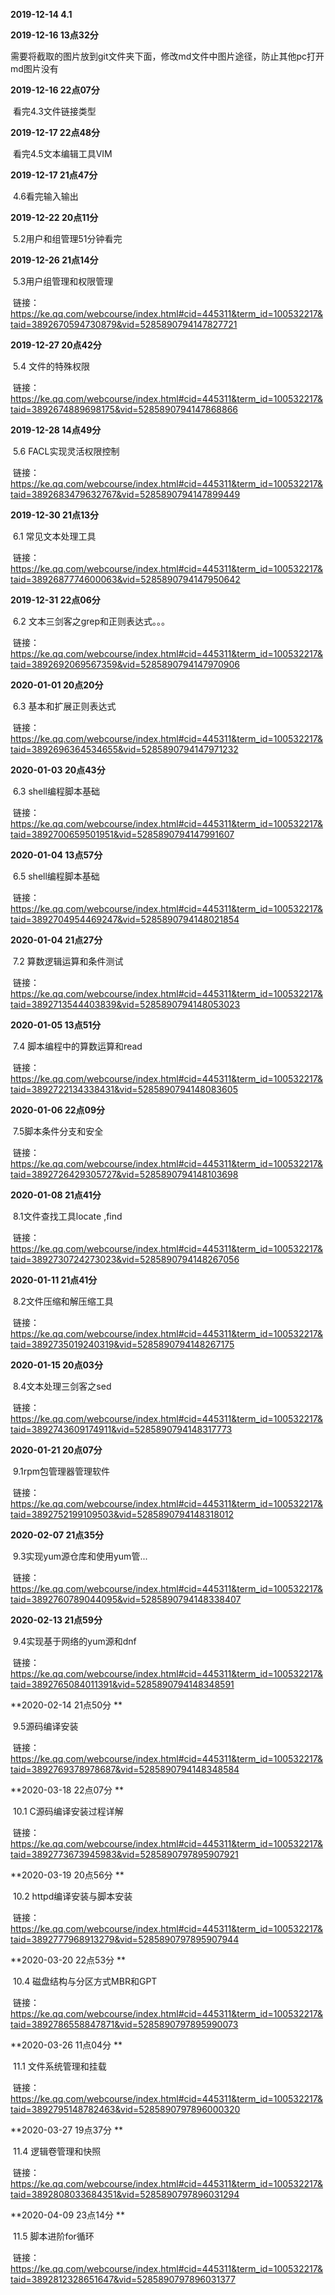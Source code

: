 **2019-12-14	4.1**

**2019-12-16    13点32分**

​	需要将截取的图片放到git文件夹下面，修改md文件中图片途径，防止其他pc打开md图片没有

**2019-12-16   22点07分**

​	看完4.3文件链接类型

**2019-12-17   22点48分**

​	看完4.5文本编辑工具VIM

**2019-12-17 21点47分**

​	4.6看完输入输出

**2019-12-22 20点11分**

​	5.2用户和组管理51分钟看完

**2019-12-26 21点14分**

​	5.3用户组管理和权限管理

​	链接：https://ke.qq.com/webcourse/index.html#cid=445311&term_id=100532217&taid=3892670594730879&vid=5285890794147827721

**2019-12-27 20点42分**

​	5.4 文件的特殊权限

​	链接：https://ke.qq.com/webcourse/index.html#cid=445311&term_id=100532217&taid=3892674889698175&vid=5285890794147868866

**2019-12-28 14点49分**

​	5.6 FACL实现灵活权限控制

​	链接：https://ke.qq.com/webcourse/index.html#cid=445311&term_id=100532217&taid=3892683479632767&vid=5285890794147899449

**2019-12-30 21点13分**

​	6.1 常见文本处理工具

​	链接：https://ke.qq.com/webcourse/index.html#cid=445311&term_id=100532217&taid=3892687774600063&vid=5285890794147950642

**2019-12-31 22点06分**

​	6.2 文本三剑客之grep和正则表达式。。。

​	链接：https://ke.qq.com/webcourse/index.html#cid=445311&term_id=100532217&taid=3892692069567359&vid=5285890794147970906

**2020-01-01 20点20分**

​	6.3 基本和扩展正则表达式

​	链接：https://ke.qq.com/webcourse/index.html#cid=445311&term_id=100532217&taid=3892696364534655&vid=5285890794147971232

**2020-01-03 20点43分**

​	6.3 shell编程脚本基础

​	链接：https://ke.qq.com/webcourse/index.html#cid=445311&term_id=100532217&taid=3892700659501951&vid=5285890794147991607

**2020-01-04 13点57分**

​	6.5 shell编程脚本基础

​	链接：https://ke.qq.com/webcourse/index.html#cid=445311&term_id=100532217&taid=3892704954469247&vid=5285890794148021854

**2020-01-04 21点27分**

​	7.2 算数逻辑运算和条件测试

​	链接：https://ke.qq.com/webcourse/index.html#cid=445311&term_id=100532217&taid=3892713544403839&vid=5285890794148053023

**2020-01-05 13点51分**

​	7.4 脚本编程中的算数运算和read

​	链接：https://ke.qq.com/webcourse/index.html#cid=445311&term_id=100532217&taid=3892722134338431&vid=5285890794148083605

**2020-01-06 22点09分**

​	7.5脚本条件分支和安全

​	链接：https://ke.qq.com/webcourse/index.html#cid=445311&term_id=100532217&taid=3892726429305727&vid=5285890794148103698

**2020-01-08 21点41分**

​	8.1文件查找工具locate ,find

​	链接：https://ke.qq.com/webcourse/index.html#cid=445311&term_id=100532217&taid=3892730724273023&vid=5285890794148267056

**2020-01-11 21点41分**

​	8.2文件压缩和解压缩工具

​	链接：https://ke.qq.com/webcourse/index.html#cid=445311&term_id=100532217&taid=3892735019240319&vid=5285890794148267175

**2020-01-15 20点03分**

​	8.4文本处理三剑客之sed

​	链接：https://ke.qq.com/webcourse/index.html#cid=445311&term_id=100532217&taid=3892743609174911&vid=5285890794148317773

**2020-01-21 20点07分**

​	9.1rpm包管理器管理软件

​	链接：https://ke.qq.com/webcourse/index.html#cid=445311&term_id=100532217&taid=3892752199109503&vid=5285890794148318012

**2020-02-07 21点35分**

​	9.3实现yum源仓库和使用yum管... 

​	链接：https://ke.qq.com/webcourse/index.html#cid=445311&term_id=100532217&taid=3892760789044095&vid=5285890794148338407

**2020-02-13 21点59分**

​	9.4实现基于网络的yum源和dnf

​	链接：https://ke.qq.com/webcourse/index.html#cid=445311&term_id=100532217&taid=3892765084011391&vid=5285890794148348591

**2020-02-14 21点50分 **

​	9.5源码编译安装

​	链接：https://ke.qq.com/webcourse/index.html#cid=445311&term_id=100532217&taid=3892769378978687&vid=5285890794148348584

**2020-03-18 22点07分 **

​	10.1 C源码编译安装过程详解

​	链接：https://ke.qq.com/webcourse/index.html#cid=445311&term_id=100532217&taid=3892773673945983&vid=5285890797895907921

**2020-03-19 20点56分 **

​	10.2 httpd编译安装与脚本安装

​	链接：https://ke.qq.com/webcourse/index.html#cid=445311&term_id=100532217&taid=3892777968913279&vid=5285890797895907944

**2020-03-20 22点53分 **

​	10.4 磁盘结构与分区方式MBR和GPT

​	链接：https://ke.qq.com/webcourse/index.html#cid=445311&term_id=100532217&taid=3892786558847871&vid=5285890797895990073

**2020-03-26 11点04分 **

​	11.1 文件系统管理和挂载

​		链接：https://ke.qq.com/webcourse/index.html#cid=445311&term_id=100532217&taid=3892795148782463&vid=5285890797896000320



**2020-03-27 19点37分 **

​	11.4 逻辑卷管理和快照

​		链接：https://ke.qq.com/webcourse/index.html#cid=445311&term_id=100532217&taid=3892808033684351&vid=5285890797896031294

**2020-04-09 23点14分 **

​	11.5 脚本进阶for循环

​		链接：https://ke.qq.com/webcourse/index.html#cid=445311&term_id=100532217&taid=3892812328651647&vid=5285890797896031377

